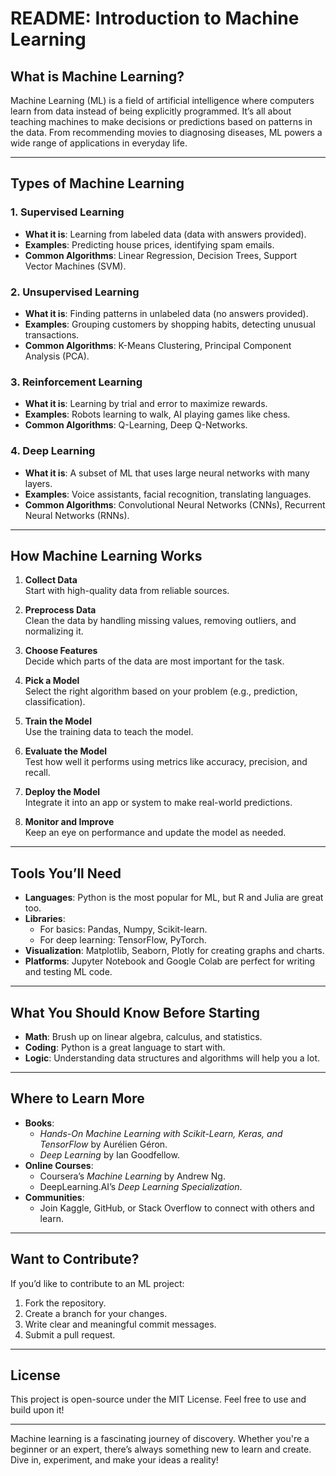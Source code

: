 # README: Introduction to Machine Learning

## What is Machine Learning?

Machine Learning (ML) is a field of artificial intelligence where computers learn from data instead of being explicitly programmed. It’s all about teaching machines to make decisions or predictions based on patterns in the data. From recommending movies to diagnosing diseases, ML powers a wide range of applications in everyday life.

---

## Types of Machine Learning

### 1. **Supervised Learning**  
- **What it is**: Learning from labeled data (data with answers provided).  
- **Examples**: Predicting house prices, identifying spam emails.  
- **Common Algorithms**: Linear Regression, Decision Trees, Support Vector Machines (SVM).  

### 2. **Unsupervised Learning**  
- **What it is**: Finding patterns in unlabeled data (no answers provided).  
- **Examples**: Grouping customers by shopping habits, detecting unusual transactions.  
- **Common Algorithms**: K-Means Clustering, Principal Component Analysis (PCA).  

### 3. **Reinforcement Learning**  
- **What it is**: Learning by trial and error to maximize rewards.  
- **Examples**: Robots learning to walk, AI playing games like chess.  
- **Common Algorithms**: Q-Learning, Deep Q-Networks.  

### 4. **Deep Learning**  
- **What it is**: A subset of ML that uses large neural networks with many layers.  
- **Examples**: Voice assistants, facial recognition, translating languages.  
- **Common Algorithms**: Convolutional Neural Networks (CNNs), Recurrent Neural Networks (RNNs).  

---

## How Machine Learning Works

1. **Collect Data**  
   Start with high-quality data from reliable sources.  
   
2. **Preprocess Data**  
   Clean the data by handling missing values, removing outliers, and normalizing it.  

3. **Choose Features**  
   Decide which parts of the data are most important for the task.  

4. **Pick a Model**  
   Select the right algorithm based on your problem (e.g., prediction, classification).  

5. **Train the Model**  
   Use the training data to teach the model.  

6. **Evaluate the Model**  
   Test how well it performs using metrics like accuracy, precision, and recall.  

7. **Deploy the Model**  
   Integrate it into an app or system to make real-world predictions.  

8. **Monitor and Improve**  
   Keep an eye on performance and update the model as needed.  

---

## Tools You’ll Need

- **Languages**: Python is the most popular for ML, but R and Julia are great too.  
- **Libraries**:  
  - For basics: Pandas, Numpy, Scikit-learn.  
  - For deep learning: TensorFlow, PyTorch.  
- **Visualization**: Matplotlib, Seaborn, Plotly for creating graphs and charts.  
- **Platforms**: Jupyter Notebook and Google Colab are perfect for writing and testing ML code.  

---

## What You Should Know Before Starting

- **Math**: Brush up on linear algebra, calculus, and statistics.  
- **Coding**: Python is a great language to start with.  
- **Logic**: Understanding data structures and algorithms will help you a lot.  

---

## Where to Learn More

- **Books**:  
  - *Hands-On Machine Learning with Scikit-Learn, Keras, and TensorFlow* by Aurélien Géron.  
  - *Deep Learning* by Ian Goodfellow.  
- **Online Courses**:  
  - Coursera’s *Machine Learning* by Andrew Ng.  
  - DeepLearning.AI’s *Deep Learning Specialization*.  
- **Communities**:  
  - Join Kaggle, GitHub, or Stack Overflow to connect with others and learn.  

---

## Want to Contribute?  

If you’d like to contribute to an ML project:  
1. Fork the repository.  
2. Create a branch for your changes.  
3. Write clear and meaningful commit messages.  
4. Submit a pull request.  

---

## License  

This project is open-source under the MIT License. Feel free to use and build upon it!  

---

Machine learning is a fascinating journey of discovery. Whether you're a beginner or an expert, there’s always something new to learn and create. Dive in, experiment, and make your ideas a reality!

